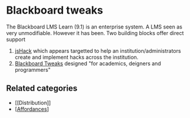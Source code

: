 # Blackboard tweaks

The Blackboard LMS Learn (9.1) is an enterprise system. A LMS seen as very unmodifiable. However it has been.  Two building blocks offer direct support

1. [jsHack](https://github.com/AllTheDucks/jshack-v1/wiki) which appears targetted to help an institution/administrators create and implement hacks across the institution.
2. [Blackboard Tweaks](http://tweaks.github.io/Tweaks/) designed "for academics, deigners and programmers"

## Related categories

- [[Distribution]]
- [[Affordances]]

[//begin]: # "Autogenerated link references for markdown compatibility"
[Affordances]: ../Affordances "Affordances"
[//end]: # "Autogenerated link references"
